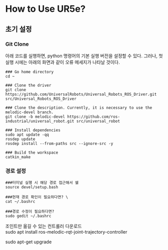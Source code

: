 # How to Use UR5e?


## 초기 설정

### Git Clone

아래 코드를 실행하면, python 명령어의 기본 실행 버전을 설정할 수 있다. 그러나, 첫 실행 시에는 아래의 화면과 같이 오류 메세지가 나타날 것이다. 

```
### Go home directory
cd ~ 

### Clone the driver
git clone https://github.com/UniversalRobots/Universal_Robots_ROS_Driver.git src/Universal_Robots_ROS_Driver

### Clone the description. Currently, it is necessary to use the melodic-devel branch.
git clone -b melodic-devel https://github.com/ros-industrial/universal_robot.git src/universal_robot

### Install dependencies
sudo apt update -qq
rosdep update
rosdep install --from-paths src --ignore-src -y

### Build the workspace
catkin_make

```

### 경로 설정
```
###터미널 실행 시 해당 경로 접근해서 쉘
source devel/setup.bash 

###현재 경로 확인이 필요하다면? \
cat ~/.bashrc

###경로 수정이 필요하다면?
sudo gedit ~/.bashrc 

```







조인트만 옮길 수 있는 컨트롤러 다운로드 \
sudo apt install ros-melodic-rqt-joint-trajectory-controller 

sudo apt-get upgrade

